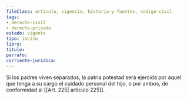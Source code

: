 ```yaml
---
fileClass: articulo, vigencia, historia-y-fuentes, codigo-civil
tags:
- derecho-civil
- derecho-privado
estado: vigente
tipo: inciso
libro:
titulo:
parrafo:
corriente-juridica:
---
```

Si los padres viven separados, la patria potestad será ejercida por aquel que tenga a su cargo el cuidado personal del hijo, o por ambos, de conformidad al [[Art. 225| artículo 225]].
